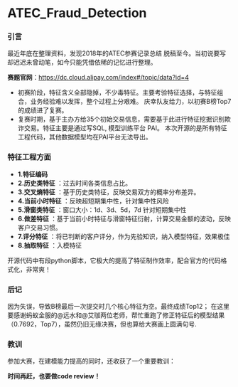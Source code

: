 # ATEC_Fraud_Detection


### 引言
   最近年底在整理资料，发现2018年的ATEC参赛记录总结 脱稿至今。当初说要写却迟迟未曾动笔，如今只能凭借依稀的记忆进行整理。

**赛题官网**：https://dc.cloud.alipay.com/index#/topic/data?id=4

- 初赛阶段，特征含义全部隐掉，不少毒特征。主要考验特征选择，与特征组合，业务经验难以发挥，整个过程上分艰难。
            庆幸队友给力，以初赛B榜Top7的成绩进了复赛。
- 复赛时期，基于主办方给35个初始交易信息，需要基于此进行特征挖掘识别欺诈交易。特征主要是通过写SQL, 模型训练平台 PAI。
            本次开源的是所有特征工程代码，其他数据模型均在PAI平台无法导出。


### 特征工程方面

- **1.特征编码**   
- **2.历史类特征** ：过去时间各类信息占比。
- **3.交叉熵特征** ：基于历史类特征，反映交易双方的概率分布差异。
- **4.当前小时特征** ：反映超短期集中性，针对集中性风险
- **5.滑窗类特征** ：窗口大小：1d、3d、5d，7d 针对短期集中性
- **6.做差特征** ：基于当前小时特征与滑窗特征衍射，计算交易金额的波动，反映客户交易习惯。
- **7.评分特征** ：将已判断的客户评分，作为先验知识，纳入模型特征，效果极佳
- **8.抽取特征** ：入模特征


开源代码中有段python脚本，它极大的提高了特征制作效率，配合官方的代码格式化，非常爽！


### 后记
因为失误，导致B榜最后一次提交时几个核心特征为空。最终成绩Top12；
在这里要感谢蚂蚁金服的@远水和@艾珈两位老师，帮忙重跑了修正特征后的模型结果（0.7692，Top7），虽然仍旧无缘决赛，但也算给大赛画上圆满句号. 

### 教训
参加大赛，在建模能力提高的同时，还收获了一个重要教训：

**时间再赶，也要做code review！**  
